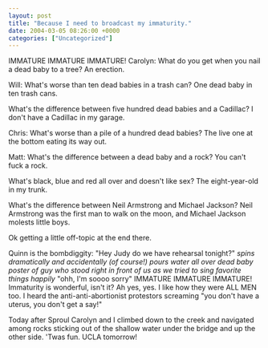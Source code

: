 ```yaml
---
layout: post
title: "Because I need to broadcast my immaturity."
date: 2004-03-05 08:26:00 +0000
categories: ["Uncategorized"]
---
```


IMMATURE IMMATURE IMMATURE!
Carolyn: What do you get when you nail a dead baby to a tree?
An erection.

Will: What's worse than ten dead babies in a trash can?
One dead baby in ten trash cans.

What's the difference between five hundred dead babies and a Cadillac?
I don't have a Cadillac in my garage.

Chris: What's worse than a pile of a hundred dead babies?
The live one at the bottom eating its way out. 

Matt: What's the difference between a dead baby and a rock?
You can't fuck a rock.

What's black, blue and red all over and doesn't like sex?
The eight-year-old in my trunk.

What's the difference between Neil Armstrong and Michael Jackson?
Neil Armstrong was the first man to walk on the moon, and Michael Jackson molests little boys.

Ok getting a little off-topic at the end there.

Quinn is the bombdiggity: "Hey Judy do we have rehearsal tonight?" *spins dramatically and accidentally (of course!) pours water all over dead baby poster of guy who stood right in front of us as we tried to sing favorite things happily* "ohh, I'm soooo sorry"
IMMATURE IMMATURE IMMATURE! Immaturity is wonderful, isn't it? Ah yes, yes. I like how they were ALL MEN too. I heard the anti-anti-abortionist protestors screaming "you don't have a uterus, you don't get a say!"

Today after Sproul Carolyn and I climbed down to the creek and navigated among rocks sticking out of the shallow water under the bridge and up the other side. 'Twas fun. UCLA tomorrow!
